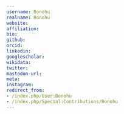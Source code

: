 ```yaml
---
username: Bonohu
realname: Bonohu
website: 
affiliation: 
bio: 
github: 
orcid: 
linkedin: 
googlescholar: 
wikidata: 
twitter: 
mastodon-url: 
meta:
instagram:
redirect_from:
- /index.php/User:Bonohu
- /index.php/Special:Contributions/Bonohu
---
```

